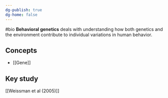 ```yaml
---
dg-publish: true
dg-home: false
---
```

#bio
**Behavioral genetics** deals with understanding how both genetics and the environment contribute to individual variations in human behavior.

## Concepts
- [[Gene]] 

## Key study 
[[Weissman et al (2005)]] 

